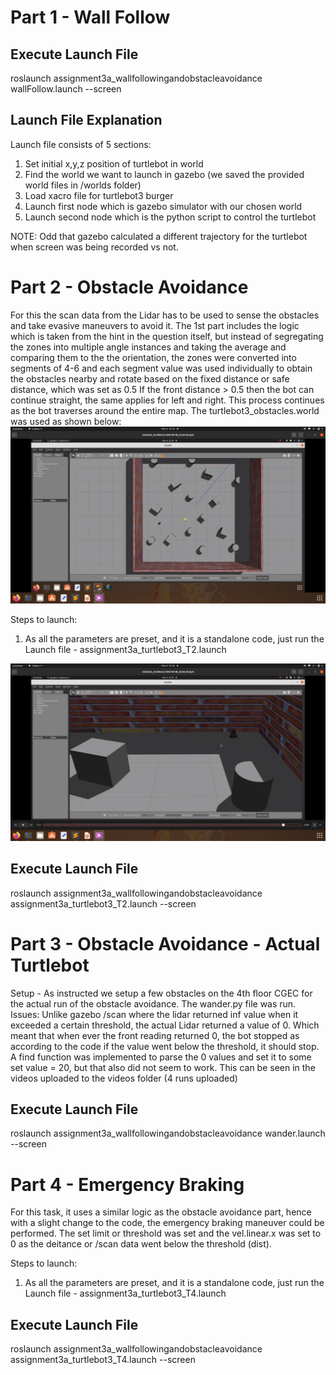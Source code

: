 # Part 1 - Wall Follow

## Execute Launch File

roslaunch assignment3a_wallfollowingandobstacleavoidance wallFollow.launch --screen


## Launch File Explanation

Launch file consists of 5 sections:

1. Set initial x,y,z position of turtlebot in world
2. Find the world we want to launch in gazebo (we saved the provided world files in /worlds folder)
3. Load xacro file for turtlebot3 burger
4. Launch first node which is gazebo simulator with our chosen world
5. Launch second node which is the python script to control the turtlebot

NOTE: Odd that gazebo calculated a different trajectory for the turtlebot when screen was being recorded vs not.

# Part 2 - Obstacle Avoidance

For this the scan data from the Lidar has to be used to sense the obstacles and take evasive maneuvers to avoid it.
The 1st part includes the logic which is taken from the hint in the question itself, but instead of segregating the zones into multiple angle instances and taking the average and comparing them to the the orientation, the zones were converted into segments of 4-6 and each segment value was used individually to obtain the obstacles nearby and rotate based on the fixed distance or safe distance, which was set as 0.5
If the front distance > 0.5 then the bot can continue straight, the same applies for left and right. 
This process continues as the bot traverses around the entire map. The turtlebot3_obstacles.world was used as shown below:
![](images/Task2_1.png)

Steps to launch:
1. As all the parameters are preset, and it is a standalone code, just run the Launch file - assignment3a_turtlebot3_T2.launch 

![](images/Task2_2.png)

## Execute Launch File

roslaunch assignment3a_wallfollowingandobstacleavoidance assignment3a_turtlebot3_T2.launch --screen

# Part 3 - Obstacle Avoidance - Actual Turtlebot

Setup - As instructed we setup a few obstacles on the 4th floor CGEC for the actual run of the obstacle avoidance. 
The wander.py file was run.
Issues: Unlike gazebo /scan where the lidar returned inf value when it exceeded a certain threshold, the actual Lidar returned a value of 0. Which meant that when ever the front reading returned 0, the bot stopped as according to the code if the value went below the threshold, it should stop. 
A find function was implemented to parse the 0 values and set it to some set value = 20, but that also did not seem to work.
This can be seen in the videos uploaded to the videos folder (4 runs uploaded)

## Execute Launch File

roslaunch assignment3a_wallfollowingandobstacleavoidance wander.launch --screen

# Part 4 - Emergency Braking

For this task, it uses a similar logic as the obstacle avoidance part, hence with a slight change to the code, the emergency braking maneuver could be performed.
The set limit or threshold was set and the vel.linear.x was set to 0 as the deitance or /scan data went below the threshold (dist).

Steps to launch:
1. As all the parameters are preset, and it is a standalone code, just run the Launch file - assignment3a_turtlebot3_T4.launch 

## Execute Launch File

roslaunch assignment3a_wallfollowingandobstacleavoidance assignment3a_turtlebot3_T4.launch --screen
